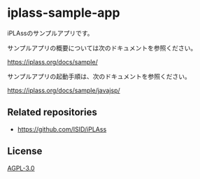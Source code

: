 # iplass-sample-app
iPLAssのサンプルアプリです。

サンプルアプリの概要については次のドキュメントを参照ください。

<https://iplass.org/docs/sample/>

サンプルアプリの起動手順は、次のドキュメントを参照ください。

<https://iplass.org/docs/sample/javajsp/>

## Related repositories

* <https://github.com/ISID/iPLAss>

## License
[AGPL-3.0](https://www.gnu.org/licenses/agpl.html)

